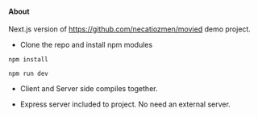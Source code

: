 
#### About
Next.js version of https://github.com/necatiozmen/movied demo project.

- Clone the repo and install npm modules

`npm install` 

`npm run dev`

- Client and Server side compiles together.

- Express server included to project. No need an external server.



